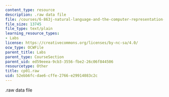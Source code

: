 ```yaml
---
content_type: resource
description: .raw data file
file: /courses/6-863j-natural-language-and-the-computer-representation-of-knowledge-spring-2003/52ebb6fcdae6cffe2766e29914083c2c_cp01.raw
file_size: 13745
file_type: text/plain
learning_resource_types:
- Labs
license: https://creativecommons.org/licenses/by-nc-sa/4.0/
ocw_type: OCWFile
parent_title: Labs
parent_type: CourseSection
parent_uid: ed59eeea-9cb3-3556-fbe2-26c06f844506
resourcetype: Other
title: cp01.raw
uid: 52ebb6fc-dae6-cffe-2766-e29914083c2c
---
```

.raw data file